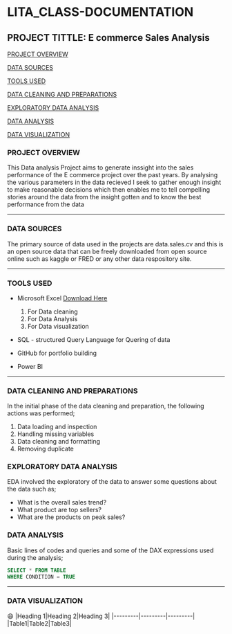 # LITA_CLASS-DOCUMENTATION

## PROJECT TITTLE: E commerce Sales Analysis

[PROJECT OVERVIEW](#project-overview)

[DATA SOURCES](#data-sources)

[TOOLS USED](#tools-used)

[DATA CLEANING AND PREPARATIONS](#data-cleaning-and-preparations)

[EXPLORATORY DATA ANALYSIS](#exploratory-data-analysis)

[DATA ANALYSIS](#data-analysis)

[DATA VISUALIZATION](#data-visualization)

### PROJECT OVERVIEW
This Data analysis Project aims to generate inssight into the sales performance of the E commerce project over the past years. By analysing the various parameters in the data recieved I seek to gather enough insight to make reasonable decisions which then enables me to tell compelling stories around the data from the insight gotten and to know the best performance from the data

---

### DATA SOURCES
The primary source of data used in the projects are data.sales.cv and this is an open source data that can be freely downloaded from open source online such as kaggle or FRED or any other data respository site.

----

### TOOLS USED
- Microsoft Excel [Download Here](https://www.microsoft.com) 
   1. For Data cleaning
   2. For Data Analysis
   3. For Data visualization
      
- SQL - structured Query Language for Quering of data
  
- GitHub for portfolio building
  
- Power BI

----

### DATA CLEANING AND PREPARATIONS
In the initial phase of the data cleaning and preparation, the following actions was performed;
   1. Data loading and inspection
   2. Handling missing variables
   3. Data cleaning and formatting
   4. Removing duplicate

### EXPLORATORY DATA ANALYSIS
EDA involved the exploratory of the data to answer some questions about the data such as;
   - What is the overall sales trend?
   - What product are top sellers?
   - What are the products on peak sales?

### DATA ANALYSIS
Basic lines of codes and queries and some of the DAX expressions used during the analysis;

```SQL
SELECT * FROM TABLE
WHERE CONDITION = TRUE
```



  ---

  ### DATA VISUALIZATION

  😄
  |Heading 1|Heading 2|Heading 3|
  |---------|---------|---------|
  |Table1|Table2|Table3|
